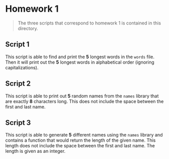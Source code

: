 # Homework 1
> The three scripts that correspond to homework 1 is contained in this directory.

## Script 1
This script is able to find and print the **5** longest words in the ``words`` file. Then it will print out the **5** longest words in alphabetical order (ignoring capitalizations).

## Script 2
This script is able to print out **5** random names from the ``names`` library that are exactly **8** characters long. This does not include the space between the first and last name.

## Script 3
This script is able to generate **5** different names using the ``names`` library and contains a function that would return the length of the given name. This length does not include the space between the first and last name. The length is given as an integer.
